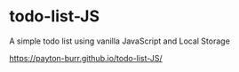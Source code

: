 # todo-list-JS
A simple todo list using vanilla JavaScript and Local Storage

https://payton-burr.github.io/todo-list-JS/
